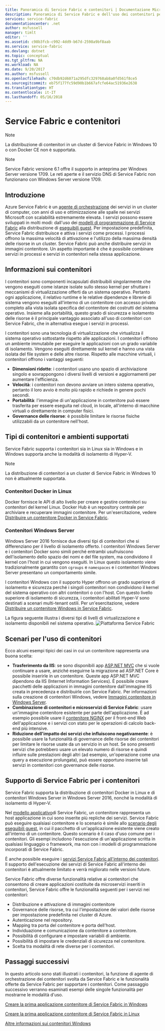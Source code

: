 ```yaml
---
title: Panoramica di Service Fabric e contenitori | Documentazione Microsoft
description: Panoramica di Service Fabric e dell'uso dei contenitori per la distribuzione di applicazioni di microservizi. Questo articolo offre una panoramica di come possono essere usati i contenitori e delle funzionalità disponibili in Service Fabric.
services: service-fabric
documentationcenter: .net
author: msfussell
manager: timlt
editor: ''
ms.assetid: c98b3fcb-c992-4dd9-b67d-2598a9bf8aab
ms.service: service-fabric
ms.devlang: dotnet
ms.topic: conceptual
ms.tgt_pltfrm: NA
ms.workload: NA
ms.date: 9/20/2017
ms.author: msfussell
ms.openlocfilehash: c70db92d6071a295dfc329768ab8a0fd561f8ce5
ms.sourcegitcommit: eb75f177fc59d90b1b667afcfe64ac51936e2638
ms.translationtype: HT
ms.contentlocale: it-IT
ms.lasthandoff: 05/16/2018
---
```

# <a name="service-fabric-and-containers"></a>Service Fabric e contenitori
> [!NOTE]
> La distribuzione di contenitori in un cluster di Service Fabric in Windows 10 o con Docker CE non è supportata. 
>   

> [!NOTE]
> Service Fabric versione 6.1 offre il supporto in anteprima per Windows Server versione 1709. Le reti aperte e il servizio DNS di Service Fabric non funzionano con Windows Server versione 1709. 
> 

## <a name="introduction"></a>Introduzione
Azure Service Fabric è un [agente di orchestrazione](service-fabric-cluster-resource-manager-introduction.md) dei servizi in un cluster di computer, con anni di uso e ottimizzazione alle spalle nei servizi Microsoft con scalabilità estremamente elevata. I servizi possono essere sviluppati in molti modi: dall'uso dei [modelli di programmazione di Service Fabric](service-fabric-choose-framework.md) alla distribuzione di [eseguibili guest](service-fabric-guest-executables-introduction.md). Per impostazione predefinita, Service Fabric distribuisce e attiva i servizi come processi. I processi offrono la massima velocità di attivazione e l'utilizzo della massima densità delle risorse in un cluster. Service Fabric può anche distribuire servizi in immagini contenitore. Un aspetto importante è che è possibile combinare servizi in processi e servizi in contenitori nella stessa applicazione.   

## <a name="what-are-containers"></a>Informazioni sui contenitori
I contenitori sono componenti incapsulati distribuibili singolarmente che vengono eseguiti come istanze isolate sullo stesso kernel per sfruttare i meccanismi di virtualizzazione offerti da un sistema operativo. Pertanto ogni applicazione, il relativo runtime e le relative dipendenze e librerie di sistema vengono eseguiti all'interno di un contenitore con accesso privato completo alla vista isolata specifica del contenitore dei costrutti del sistema operativo. Insieme alla portabilità, questo grado di sicurezza e isolamento delle risorse è il principale vantaggio associato all'uso di contenitori con Service Fabric, che in alternativa esegue i servizi in processi.

I contenitori sono una tecnologia di virtualizzazione che virtualizza il sistema operativo sottostante rispetto alle applicazioni. I contenitori offrono un ambiente immutabile per eseguire le applicazioni con un grado variabile di isolamento. Vengono eseguiti direttamente sul kernel e hanno una vista isolata del file system e delle altre risorse. Rispetto alle macchine virtuali, i contenitori offrono i vantaggi seguenti:

* **Dimensioni ridotte**: i contenitori usano uno spazio di archiviazione singolo e sovrappongono i diversi livelli di versioni e aggiornamenti per aumentare l'efficienza.
* **Velocità**: i contenitori non devono avviare un intero sistema operativo, pertanto il loro avvio è molto più rapido e richiede in genere pochi secondi.
* **Portabilità**: l'immagine di un'applicazione in contenitore può essere trasferita per essere eseguita nel cloud, in locale, all'interno di macchine virtuali o direttamente in computer fisici.
* **Governance delle risorse**: è possibile limitare le risorse fisiche utilizzabili da un contenitore nell'host.

## <a name="container-types-and-supported-environments"></a>Tipi di contenitori e ambienti supportati
Service Fabric supporta i contenitori sia in Linux sia in Windows e in Windows supporta anche la modalità di isolamento di Hyper-V. 

> [!NOTE]
> La distribuzione di contenitori a un cluster di Service Fabric in Windows 10 non è attualmente supportata. 
> 

### <a name="docker-containers-on-linux"></a>Contenitori Docker in Linux
Docker fornisce le API di alto livello per creare e gestire contenitori su contenitori del kernel Linux. Docker Hub è un repository centrale per archiviare e recuperare immagini contenitore.
Per un'esercitazione, vedere [Distribuire un contenitore Docker in Service Fabric](service-fabric-get-started-containers-linux.md).

### <a name="windows-server-containers"></a>Contenitori Windows Server
Windows Server 2016 fornisce due diversi tipi di contenitori che si differenziano per il livello di isolamento offerto. I contenitori Windows Server e i contenitori Docker sono simili perché entrambi usufruiscono dell'isolamento dello spazio dei nomi e del file system, ma condividono il kernel con l'host in cui vengono eseguiti. In Linux questo isolamento viene tradizionalmente garantito con `cgroups` e `namespaces` e i contenitori Windows Server presentano un comportamento simile.

I contenitori Windows con il supporto Hyper offrono un grado superiore di isolamento e sicurezza perché i singoli contenitori non condividono il kernel del sistema operativo con altri contenitori o con l'host. Con questo livello superiore di isolamento di sicurezza, i contenitori abilitati Hyper-V sono destinati a scenari multi-tenant ostili.
Per un'esercitazione, vedere [Distribuire un contenitore Windows in Service Fabric](service-fabric-get-started-containers.md).

La figura seguente illustra i diversi tipi di livelli di virtualizzazione e isolamento disponibili nel sistema operativo.
![Piattaforma Service Fabric][Image1]

## <a name="scenarios-for-using-containers"></a>Scenari per l'uso di contenitori
Ecco alcuni esempi tipici dei casi in cui un contenitore rappresenta una buona scelta:

* **Trasferimento da IIS**: se sono disponibili app [ASP.NET MVC](https://www.asp.net/mvc) che si vuole continuare a usare, anziché eseguirne la migrazione ad ASP.NET Core è possibile inserirle in un contenitore. Queste app ASP.NET MVC dipendono da IIS (Internet Information Services). È possibile creare pacchetti delle applicazioni in immagini contenitore dall'immagine IIS creata in precedenza e distribuirle con Service Fabric. Per informazioni sulla creazione di contenitori Windows, vedere [Immagini contenitore in Windows Server](https://docs.microsoft.com/virtualization/windowscontainers/quick-start/quick-start-windows-server).
* **Combinazione di contenitori e microservizi di Service Fabric**: usare un'immagine contenitore esistente per parte dell'applicazione. È ad esempio possibile usare il [contenitore NGINX](https://hub.docker.com/_/nginx/) per il front-end Web dell'applicazione e i servizi con stato per le operazioni di calcolo back-end più intensive.
* **Riduzione dell'impatto dei servizi che influiscono negativamente**: è possibile usare la funzionalità di governance delle risorse dei contenitori per limitare le risorse usate da un servizio in un host. Se sono presenti servizi che potrebbero usare un elevato numero di risorse e quindi influire sulle prestazioni degli altri (ad esempio, un'operazione come una query a esecuzione prolungata), può essere opportuno inserire tali servizi in contenitori con governance delle risorse.

## <a name="service-fabric-support-for-containers"></a>Supporto di Service Fabric per i contenitori
Service Fabric supporta la distribuzione di contenitori Docker in Linux e di contenitori Windows Server in Windows Server 2016, nonché la modalità di isolamento di Hyper-V. 

Nel [modello applicativo](service-fabric-application-model.md)di Service Fabric, un contenitore rappresenta un host applicazione in cui sono inserite più repliche dei servizi. Service Fabric può eseguire qualsiasi contenitore e lo scenario è simile allo [scenario degli eseguibili guest](service-fabric-guest-executables-introduction.md), in cui il pacchetto di un'applicazione esistente viene creato all'interno di un contenitore. Questo scenario è il caso d'uso comune per i contenitori. Gli esempi includono l'esecuzione di un'applicazione scritta in qualsiasi linguaggio o framework, ma non con i modelli di programmazione incorporati di Service Fabric.

È anche possibile eseguire i [servizi Service Fabric all'interno dei contenitori](service-fabric-services-inside-containers.md). Il supporto dell'esecuzione dei servizi di Service Fabric all'interno dei contenitori è attualmente limitato e verrà migliorato nelle versioni future.

Service Fabric offre diverse funzionalità relative ai contenitori che consentono di creare applicazioni costituite da microservizi inseriti in contenitori, Service Fabric offre le funzionalità seguenti per i servizi nei contenitori:

* Distribuzione e attivazione di immagini contenitore
* Governance delle risorse, tra cui l'impostazione dei valori delle risorse per impostazione predefinita nei cluster di Azure.
* Autenticazione nel repository.
* Mapping tra porta del contenitore e porta dell'host.
* Individuazione e comunicazione da contenitore a contenitore.
* Possibilità di configurare e impostare variabili di ambiente.
* Possibilità di impostare le credenziali di sicurezza nel contenitore.
* Scelta tra modalità di rete diverse per i contenitori.

## <a name="next-steps"></a>Passaggi successivi
In questo articolo sono stati illustrati i contenitori, la funzione di agente di orchestrazione dei contenitori svolta da Service Fabric e le funzionalità offerte da Service Fabric per supportare i contenitori. Come passaggio successivo verranno esaminati esempi delle singole funzionalità per mostrarne le modalità d'uso.

[Creare la prima applicazione contenitore di Service Fabric in Windows](service-fabric-get-started-containers.md)

[Creare la prima applicazione contenitore di Service Fabric in Linux](service-fabric-get-started-containers-linux.md)

[Altre informazioni sui contenitori Windows](https://docs.microsoft.com/virtualization/windowscontainers/about/)

[Image1]: media/service-fabric-containers/Service-Fabric-Types-of-Isolation.png
